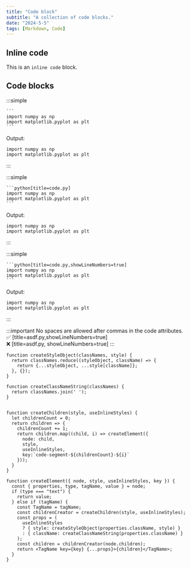 ```yaml
---
title: "Code block"
subtitle: "A collection of code blocks."
date: "2024-5-5"
tags: [Markdown, Code]
---
```



## Inline code

This is an `inline code` block.

## Code blocks

:::simple
````md[title=markdown]
```
import numpy as np
import matplotlib.pyplot as plt
```
````

Output:
```
import numpy as np
import matplotlib.pyplot as plt
```
:::


:::simple
````md[title=markdown]
```python[title=code.py]
import numpy as np
import matplotlib.pyplot as plt
```
````

Output:
```python[title=code.py]
import numpy as np
import matplotlib.pyplot as plt
```
:::


:::simple
````md[title=markdown]
```python[title=code.py,showLineNumbers=true]
import numpy as np
import matplotlib.pyplot as plt
```
````

Output:
```python[title=code.py,showLineNumbers=true]
import numpy as np
import matplotlib.pyplot as plt
```
:::



:::important
No spaces are allowed after commas in the code attributes.  
✅ [title=asdf.py,showLineNumbers=true]  
❌ [title=asdf.py, showLineNumbers=true]
:::


```js[title=code.js,showLineNumbers=true]
function createStyleObject(classNames, style) {
  return classNames.reduce((styleObject, className) => {
    return {...styleObject, ...style[className]};
  }, {});
}

function createClassNameString(classNames) {
  return classNames.join(' ');
}


function createChildren(style, useInlineStyles) {
  let childrenCount = 0;
  return children => {
    childrenCount += 1;
    return children.map((child, i) => createElement({
      node: child,
      style,
      useInlineStyles,
      key:`code-segment-${childrenCount}-${i}`
    }));
  }
}

function createElement({ node, style, useInlineStyles, key }) {
  const { properties, type, tagName, value } = node;
  if (type === "text") {
    return value;
  } else if (tagName) {
    const TagName = tagName;
    const childrenCreator = createChildren(style, useInlineStyles);
    const props = (
      useInlineStyles
      ? { style: createStyleObject(properties.className, style) }
      : { className: createClassNameString(properties.className) }
    );
    const children = childrenCreator(node.children);
    return <TagName key={key} {...props}>{children}</TagName>;
  }
}
```